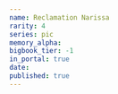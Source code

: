 ```yaml
---
name: Reclamation Narissa
rarity: 4
series: pic
memory_alpha:
bigbook_tier: -1
in_portal: true
date:
published: true
---
```



